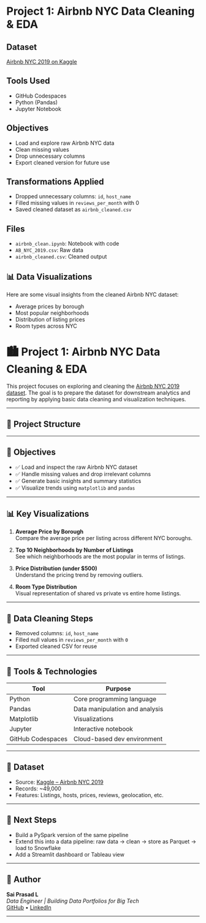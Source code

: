 # Project 1: Airbnb NYC Data Cleaning & EDA

## Dataset
[Airbnb NYC 2019 on Kaggle](https://www.kaggle.com/datasets/dgomonov/new-york-city-airbnb-open-data)

## Tools Used
- GitHub Codespaces
- Python (Pandas)
- Jupyter Notebook

## Objectives
- Load and explore raw Airbnb NYC data
- Clean missing values
- Drop unnecessary columns
- Export cleaned version for future use

## Transformations Applied
- Dropped unnecessary columns: `id`, `host_name`
- Filled missing values in `reviews_per_month` with 0
- Saved cleaned dataset as `airbnb_cleaned.csv`

## Files
- `airbnb_clean.ipynb`: Notebook with code
- `AB_NYC_2019.csv`: Raw data
- `airbnb_cleaned.csv`: Cleaned output


## 📊 Data Visualizations
Here are some visual insights from the cleaned Airbnb NYC dataset:
- Average prices by borough
- Most popular neighborhoods
- Distribution of listing prices
- Room types across NYC




# 🏙️ Project 1: Airbnb NYC Data Cleaning & EDA

This project focuses on exploring and cleaning the [Airbnb NYC 2019 dataset](https://www.kaggle.com/datasets/dgomonov/new-york-city-airbnb-open-data). The goal is to prepare the dataset for downstream analytics and reporting by applying basic data cleaning and visualization techniques.

---

## 📁 Project Structure
---

## 📌 Objectives

- ✅ Load and inspect the raw Airbnb NYC dataset
- ✅ Handle missing values and drop irrelevant columns
- ✅ Generate basic insights and summary statistics
- ✅ Visualize trends using `matplotlib` and `pandas`

---

## 📊 Key Visualizations

1. **Average Price by Borough**  
   Compare the average price per listing across different NYC boroughs.

2. **Top 10 Neighborhoods by Number of Listings**  
   See which neighborhoods are the most popular in terms of listings.

3. **Price Distribution (under $500)**  
   Understand the pricing trend by removing outliers.

4. **Room Type Distribution**  
   Visual representation of shared vs private vs entire home listings.

---

## 🧹 Data Cleaning Steps

- Removed columns: `id`, `host_name`
- Filled null values in `reviews_per_month` with `0`
- Exported cleaned CSV for reuse

---

## 🧰 Tools & Technologies

| Tool        | Purpose                        |
|-------------|--------------------------------|
| Python      | Core programming language      |
| Pandas      | Data manipulation and analysis |
| Matplotlib  | Visualizations                 |
| Jupyter     | Interactive notebook           |
| GitHub Codespaces | Cloud-based dev environment |

---

## 📂 Dataset

- Source: [Kaggle – Airbnb NYC 2019](https://www.kaggle.com/datasets/dgomonov/new-york-city-airbnb-open-data)
- Records: ~49,000
- Features: Listings, hosts, prices, reviews, geolocation, etc.

---

## 🚀 Next Steps

- Build a PySpark version of the same pipeline
- Extend this into a data pipeline: raw data → clean → store as Parquet → load to Snowflake
- Add a Streamlit dashboard or Tableau view

---

## 📌 Author

**Sai Prasad L**  
_Data Engineer | Building Data Portfolios for Big Tech_  
[GitHub](https://github.com/yourusername) • [LinkedIn](https://www.linkedin.com/in/yourprofile)

---